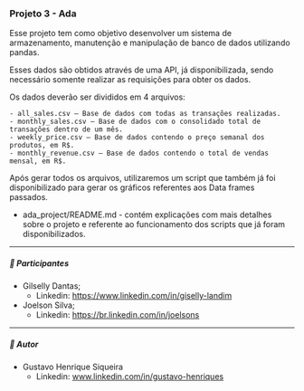 ### Projeto 3 - Ada

Esse projeto tem como objetivo desenvolver um sistema de armazenamento, manutenção e manipulação de banco de dados utilizando pandas. 

Esses dados são obtidos através de uma API, já disponibilizada, sendo necessário somente realizar as requisições para obter os dados.

Os dados deverão ser divididos em 4 arquivos: 

	- all_sales.csv – Base de dados com todas as transações realizadas.	
	- monthly_sales.csv – Base de dados com o consolidado total de transações dentro de um mês.
	- weekly_price.csv – Base de dados contendo o preço semanal dos produtos, em R$.
	- monthly_revenue.csv – Base de dados contendo o total de vendas mensal, em R$. 

Após gerar todos os arquivos, utilizaremos um script que também já foi disponibilizado para gerar os gráficos referentes aos Data frames passados. 

- ada_project/README.md  - contém explicações com mais detalhes sobre o projeto e referente ao funcionamento dos scripts que já foram disponibilizados. 

____

##### :busts_in_silhouette: Participantes

- Gilselly Dantas;
  - Linkedin: https://www.linkedin.com/in/giselly-landim
- Joelson Silva;
  - Linkedin: https://br.linkedin.com/in/joelsons

_____

##### :man: Autor

- Gustavo Henrique Siqueira
  - Linkedin: www.linkedin.com/in/gustavo-henriques

